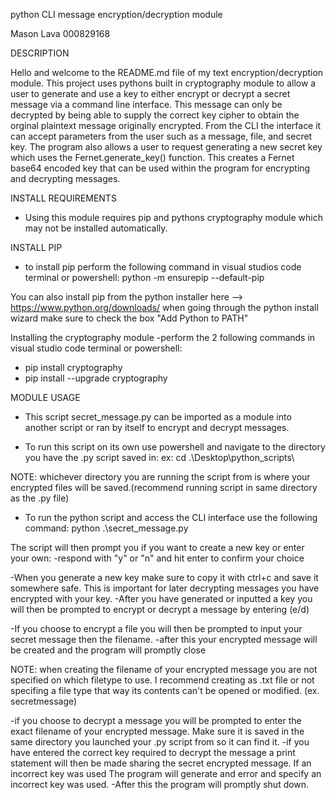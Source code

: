 python CLI message encryption/decryption module

Mason Lava 000829168

DESCRIPTION

Hello and welcome to the README.md file of my text encryption/decryption module.
This project uses pythons built in cryptography module to allow a user to generate and use a key to either encrypt or decrypt a secret message via a command line interface. This message can only be decrypted by being able to supply the correct key cipher to obtain the orginal plaintext message originally encrypted. From the CLI the interface it can accept parameters from the user such as a message, file, and secret key. The program also allows a user to request generating a new secret key which uses the Fernet.generate_key() function. This creates a Fernet base64 encoded key that can be used within the program for encrypting and decrypting messages. 

INSTALL REQUIREMENTS
- Using this module requires pip and pythons cryptography module which may not be installed automatically.

INSTALL PIP
- to install pip perform the following command in visual studios code terminal or powershell: python -m ensurepip --default-pip

You can also install pip from the python installer here --> https://www.python.org/downloads/
when going through the python install wizard make sure to check the box "Add Python to PATH"

Installing the cryptography module
-perform the 2 following commands in visual studio code terminal or powershell: 

- pip install cryptography
- pip install --upgrade cryptography

MODULE USAGE

- This script secret_message.py can be imported as a module into another script or ran by itself to encrypt and decrypt messages.

- To run this script on its own use powershell and navigate to the directory you have the .py script saved in:
ex: cd .\Desktop\python_scripts\

NOTE: whichever directory you are running the script from is where your encrypted files will be saved.(recommend running script in same directory as the .py file)

- To run the python script and access the CLI interface use the following command:
python .\secret_message.py

The script will then prompt you if you want to create a new key or enter your own:
-respond with "y" or "n" and hit enter to confirm your choice

-When you generate a new key make sure to copy it with ctrl+c and save it somewhere safe. This is important for later decrypting messages you have encrypted with your key.
-After you have generated or inputted a key you will then be prompted to encrypt or decrypt a message by entering (e/d)

-If you choose to encrypt a file you will then be prompted to input your secret message then the filename.
-after this your encrypted message will be created and the program will promptly close

NOTE: when creating the filename of your encrypted message you are not specified on which filetype to use. I recommend creating as .txt file or not specifing a file type that way its contents can't be opened or modified. (ex. secretmessage)

-if you choose to decrypt a message you will be prompted to enter the exact filename of your encrypted message. Make sure it is saved in the same directory you launched your .py script from so it can find it.
-if you have entered the correct key required to decrypt the message a print statement will then be made sharing the secret encrypted message. If an incorrect key was used The program will generate and error and specify an incorrect key was used.
-After this the program will promptly shut down.



